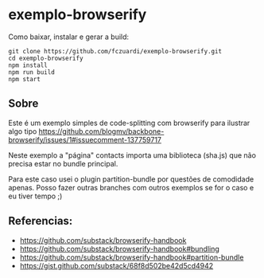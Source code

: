 # exemplo-browserify

Como baixar, instalar e gerar a build:

```
git clone https://github.com/fczuardi/exemplo-browserify.git
cd exemplo-browserify
npm install
npm run build
npm start
```

## Sobre

Este é um exemplo simples de code-splitting com browserify para ilustrar algo
tipo https://github.com/blogmv/backbone-browserify/issues/1#issuecomment-137759717

Neste exemplo a "página" contacts importa uma biblioteca (sha.js) que não
precisa estar no bundle principal.

Para este caso usei o plugin partition-bundle por questões de comodidade apenas.
Posso fazer outras branches com outros exemplos se for o caso e eu tiver tempo ;)

## Referencias:

- https://github.com/substack/browserify-handbook
- https://github.com/substack/browserify-handbook#bundling
- https://github.com/substack/browserify-handbook#partition-bundle
- https://gist.github.com/substack/68f8d502be42d5cd4942
